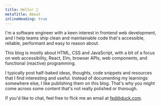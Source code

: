 ```yaml
---
title: Hello! 👋
metaTitle: About
inlineHeading: true
---
```


I'm a software engineer with a keen interest in frontend web development, and I help teams ship clean and maintainable code that's
accessible, reliable, performant and easy to reason about.

This blog is mostly about HTML, CSS and JavaScript, with a bit of a focus on web accessibility, React, Elm, browser APIs, web components,
and functional (reactive) programming.

I typically post half-baked ideas, thoughts, code snippets and resources that I find interesting and useful. Instead of documenting my
learnings somewhere else, I like publishing them on this blog. That's why you might come across some content that's not really polished or
thorough.

If you'd like to chat, feel free to flick me an email at [fed@duck.com](mailto:fed@duck.com).
